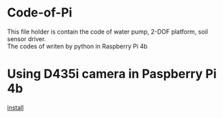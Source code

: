 # Code-of-Pi
This file holder is contain the code of water pump, 2-DOF platform, soil sensor driver.<br>
 The codes of writen by python in Raspberry Pi 4b

# Using D435i camera in Paspberry Pi 4b
[install](https://github.com/IntelRealSense/librealsense/blob/master/doc/installation_raspbian.md)
